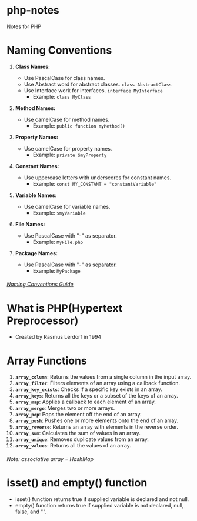 # php-notes
Notes for PHP

# Naming Conventions
1. **Class Names:**
   - Use PascalCase for class names.
   - Use Abstract word for abstract classes. `class AbstractClass`
   - Use Interface work for interfaces. `interface MyInterface`
     - Example: `class MyClass`

3. **Method Names:**
   - Use camelCase for method names.
     - Example: `public function myMethod()`

4. **Property Names:**
   - Use camelCase for property names.
     - Example: `private $myProperty`

5. **Constant Names:**
   - Use uppercase letters with underscores for constant names.
     - Example: `const MY_CONSTANT = "constantVariable"`

6. **Variable Names:**
   - Use camelCase for variable names.
     - Example: `$myVariable`
      
7. **File Names:**
   - Use PascalCase with "-" as separator.
     - Example: `MyFile.php`
      
8. **Package Names:**
   - Use PascalCase with "-" as separator.
     - Example: `MyPackage`
    
###### [Naming Conventions Guide](https://flowframework.readthedocs.io/en/stable/TheDefinitiveGuide/PartV/CodingGuideLines/PHP.html)
       
# What is PHP(Hypertext Preprocessor)
- Created by Rasmus Lerdorf in 1994

# Array Functions
1. **`array_column`**: Returns the values from a single column in the input array.
2. **`array_filter`**: Filters elements of an array using a callback function.
3. **`array_key_exists`**: Checks if a specific key exists in an array.
4. **`array_keys`**: Returns all the keys or a subset of the keys of an array.
5. **`array_map`**: Applies a callback to each element of an array.
6. **`array_merge`**: Merges two or more arrays.
7. **`array_pop`**: Pops the element off the end of an array.
8. **`array_push`**: Pushes one or more elements onto the end of an array.
9. **`array_reverse`**: Returns an array with elements in the reverse order.
10. **`array_sum`**: Calculates the sum of values in an array.
11. **`array_unique`**: Removes duplicate values from an array.
12. **`array_values`**: Returns all the values of an array.
###### Note: associative array = HashMap

# isset() and empty() function
- isset() function returns true if supplied variable is declared and not null.
- empty() function returns true if supplied variable is not declared, null, false, and "".
